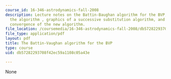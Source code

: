```yaml
---
course_id: 16-346-astrodynamics-fall-2008
description: Lecture notes on the Battin-Baughan algorithm for the BVP, developing
  the algorithm , graphics of a successive substitution algorithm, and improving the
  convergence of the new algorithm.
file_location: /coursemedia/16-346-astrodynamics-fall-2008/db57282293708f42ec59a1108c05a43e_lec_17.pdf
file_type: application/pdf
layout: pdf
title: The Battin-Vaughan algorithm for the BVP
type: course
uid: db57282293708f42ec59a1108c05a43e

---
```

None